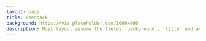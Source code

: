 ```yaml
--- 
layout: page 
title: Feedback 
background: https://via.placeholder.com/1000x400 
description: Most layout assume the fields `background`, `title` and an optional `description` 
---
```

